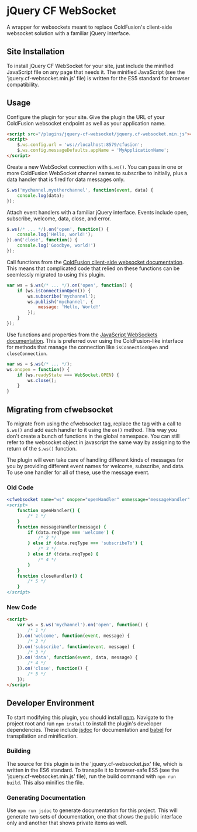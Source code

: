 # jQuery CF WebSocket
A wrapper for websockets meant to replace ColdFusion's client-side websocket solution with a familiar jQuery interface.

## Site Installation
To install jQuery CF WebSocket for your site, just include the minified JavaScript file on any page that needs it. The minified JavaScript (see the 'jquery.cf-websocket.min.js' file) is written for the ES5 standard for browser compatibility.

## Usage
Configure the plugin for your site. Give the plugin the URL of your ColdFusion websocket endpoint as well as your application name.
```html
<script src="/plugins/jquery-cf-websocket/jquery.cf-websocket.min.js"></script>
<script>
    $.ws.config.url = 'ws://localhost:8579/cfusion';
    $.ws.config.messageDefaults.appName = 'MyApplicationName';
</script>
```

Create a new WebSocket connection with `$.ws()`. You can pass in one or more ColdFusion WebSocket channel names to subscribe to initially, plus a data handler that is fired for data messages only.
```javascript
$.ws('mychannel,myotherchannel', function(event, data) {
    console.log(data);
});
```

Attach event handlers with a familiar jQuery interface. Events include open, subscribe, welcome, data, close, and error.
```javascript
$.ws(/* ... */).on('open', function() {
    console.log('Hello, world!');
}).on('close', function() {
    console.log('Goodbye, world!')
});
```

Call functions from the [ColdFusion client-side websocket documentation](https://helpx.adobe.com/coldfusion/developing-applications/coldfusion-and-html-5/using-coldfusion-websocket/using-websocket-to-broadcast-messages.html#UsingtheWebSocketJavaScriptfunctions). This means that complicated code that relied on these functions can be seemlessly migrated to using this plugin.
```javascript
var ws = $.ws(/* ... */).on('open', function() {
    if (ws.isConnectionOpen()) {
        ws.subscribe('mychannel');
        ws.publish('mychannel', {
            message: 'Hello, World!'
        });
    }
});
```

Use functions and properties from the [JavaScript WebSockets documentation](https://developer.mozilla.org/en-US/docs/Web/API/WebSocket). This is preferred over using the ColdFusion-like interface for methods that manage the connection like `isConnectionOpen` and `closeConnection`.
```javascript
var ws = $.ws(/* ... */);
ws.onopen = function() {
    if (ws.readyState === WebSocket.OPEN) {
        ws.close();
    }
}
```

## Migrating from cfwebsocket
To migrate from using the cfwebsocket tag, replace the tag with a call to `$.ws()` and add each handler to it using the `on()` method. This way you don't create a bunch of functions in the global namespace. You can still refer to the websocket object in javascript the same way by assigning to the return of the `$.ws()` function.

The plugin will even take care of handling different kinds of messages for you by providing different event names for welcome, subscribe, and data. To use one handler for all of these, use the message event.

### Old Code
```coldfusion
<cfwebsocket name="ws" onopen="openHandler" onmessage="messageHandler" onclose="closeHandler" subscribeto="mychannel" />
<script>
    function openHandler() {
        /* 1 */
    }
    function messageHandler(message) {
        if (data.reqType === 'welcome') {
            /* 2 */
        } else if (data.reqType === 'subscribeTo') {
            /* 3 */
        } else if (!data.reqType) {
            /* 4 */
        }
    }
    function closeHandler() {
        /* 5 */
    }
</script>
```

### New Code
```html
<script>
    var ws = $.ws('mychannel').on('open', function() {
        /* 1 */
    }).on('welcome', function(event, message) {
        /* 2 */
    }).on('subscribe', function(event, message) {
        /* 3 */
    }).on('data', function(event, data, message) {
        /* 4 */
    }).on('close', function() {
        /* 5 */
    });
</script>
```

## Developer Environment
To start modifying this plugin, you should install [npm](https://www.npmjs.com/). Navigate to the project root and run `npm install` to install the plugin's developer dependencies. These include [jsdoc](http://usejsdoc.org/) for documentation and [babel](https://babeljs.io/) for transpilation and minification.

### Building
The source for this plugin is in the 'jquery.cf-websocket.jsx' file, which is written in the ES6 standard. To transpile it to browser-safe ES5 (see the 'jquery.cf-websocket.min.js' file), run the build command with `npm run build`. This also minifies the file.

### Generating Documentation
Use `npm run jsdoc` to generate documentation for this project. This will generate two sets of documentation, one that shows the public interface only and another that shows private items as well.
